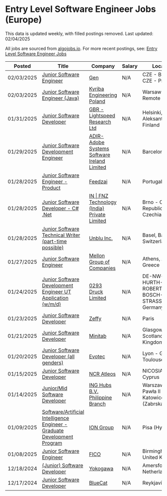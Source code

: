 # Entry Level Software Engineer Jobs (Europe)

This data is updated weekly, with filled postings removed. Last updated: 02/04/2025

All jobs are sourced from [algojobs.io](https://algojobs.io/). For more recent postings, see: [Entry Level Software Engineer Jobs](https://algojobs.io/new-grad-swe)

| Posted | Title | Company | Salary | Location |
| --- | --- | --- | --- | --- |
| 02/03/2025 | [Junior Software Engineer](https://algojobs.io/jobs/3037637) | [Gen](https://algojobs.io/company/gen/) | N/A | CZE - Brno / CZE - Prague |
| 02/03/2025 | [Junior Software Engineer (Java)](https://algojobs.io/jobs/3035237) | [Kyriba Engineering Poland](https://algojobs.io/company/kyriba/) | N/A | Warsaw / Remote Poland |
| 01/31/2025 | [Junior Software Developer](https://algojobs.io/jobs/3022048) | [GBR - Lightspeed Research Ltd](https://algojobs.io/company/kantar/) | N/A | Helsinki, Aleksanterinkatu, Finland |
| 01/29/2025 | [Junior Software Development Engineer](https://algojobs.io/jobs/2993583) | [ADIR-Adobe Systems Software Ireland Limited](https://algojobs.io/company/adobe/) | N/A | Barcelona, Spain |
| 01/28/2025 | [Junior Software Engineer - Product](https://algojobs.io/jobs/2975834) | [Feedzai](https://algojobs.io/company/feedzai/) | N/A | Portugal |
| 01/28/2025 | [Junior Software Developer - C# .Net](https://algojobs.io/jobs/2979219) | [IN \| FNZ Technology (India) Private Limited](https://algojobs.io/company/fnz/) | N/A | Brno - Czech Republic, Czechia |
| 01/28/2025 | [Junior Software Technical Writer (part-time possible)](https://algojobs.io/jobs/2972726) | [Unblu Inc.](https://algojobs.io/company/unblu/) | N/A | Basel, Basel City, Switzerland |
| 01/27/2025 | [Junior Software Engineer](https://algojobs.io/jobs/2956649) | [Mellon Group of Companies](https://algojobs.io/company/mellongroup/) | N/A | Athens, Attica, Greece |
| 01/24/2025 | [Junior Software Development Engineer UT Application (w/m/d)](https://algojobs.io/jobs/2948221) | [0293 Druck Limited](https://algojobs.io/company/bakerhughes/) | N/A | DE-NW-HURTH-ROBERT-BOSCH-STRASSE 3, Germany |
| 01/23/2025 | [Junior Software Developer](https://algojobs.io/jobs/2915371) | [Zeffy](https://algojobs.io/company/zeffy/) | N/A | Paris |
| 01/21/2025 | [Junior Software Developer](https://algojobs.io/jobs/2902343) | [Minitab ](https://algojobs.io/company/minitab/) | N/A | Glasgow, Scotland, United Kingdom |
| 01/20/2025 | [Junior Software Developer (all genders)](https://algojobs.io/jobs/2892591) | [Evotec](https://algojobs.io/company/evotecgroup/) | N/A | Lyon - Gerland / Toulouse |
| 01/15/2025 | [Junior Software Developer](https://algojobs.io/jobs/2853080) | [NCR Atleos](https://algojobs.io/company/ncratleos/) | N/A | NICOSIA, CYP, Cyprus |
| 01/14/2025 | [Junior/Mid Software Developer](https://algojobs.io/jobs/2836084) | [ING Hubs B.V. Philippine Branch](https://algojobs.io/company/ing/) | N/A | Warszawa (Jana Pawła II 22) / Katowice (Zabrska 19) |
| 01/09/2025 | [Software/Artificial Intelligence Engineer - Graduate Development Program](https://algojobs.io/jobs/2784095) | [ION Group](https://algojobs.io/company/ion/) | N/A | Pisa (Hybrid) |
| 01/08/2025 | [Junior Software Engineer](https://algojobs.io/jobs/2773375) | [FICO](https://algojobs.io/company/fico/) | N/A | Birmingham, United Kingdom |
| 12/18/2024 | [(Junior) Software Developer](https://algojobs.io/jobs/2631181) | [Yokogawa](https://algojobs.io/company/yokogawa/) | N/A | Amersfoort, Netherlands |
| 12/17/2024 | [Junior Software Developer](https://algojobs.io/jobs/2612357) | [BlueCat](https://algojobs.io/company/bluecatnetworks/) | N/A | Reykjavík |
